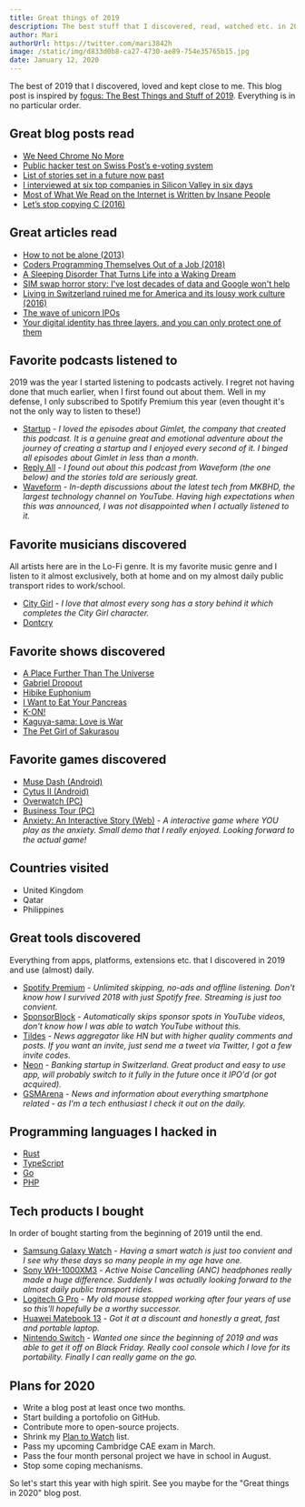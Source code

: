 ```yaml
---
title: Great things of 2019
description: The best stuff that I discovered, read, watched etc. in 2019.
author: Mari
authorUrl: https://twitter.com/mari3842h
image: /static/img/d833d0b8-ca27-4730-ae89-754e35765b15.jpg
date: January 12, 2020
---
```


The best of 2019 that I discovered, loved and kept close to me. This blog post is inspired by [fogus: The Best Things and Stuff of 2019](http://blog.fogus.me/2019/12/30/the-best-things-and-stuff-of-2019/). Everything is in no particular order.

## Great blog posts read

* [We Need Chrome No More](https://redalemeden.com/blog/2019/we-need-chrome-no-more)
* [Public hacker test on Swiss Post’s e-voting system](https://www.evoting-blog.ch/en/pages/2019/public-hacker-test-on-swiss-post-s-e-voting-system)
* [List of stories set in a future now past](https://en.wikipedia.org/wiki/List_of_stories_set_in_a_future_now_past)
* [I interviewed at six top companies in Silicon Valley in six days](https://blog.usejournal.com/i-interviewed-at-six-top-companies-in-silicon-valley-in-six-days-and-stumbled-into-six-job-offers-fe9cc7bbc996)
* [Most of What We Read on the Internet is Written by Insane People](https://www.reddit.com/r/slatestarcodex/comments/9rvroo/most_of_what_you_read_on_the_internet_is_written/)
* [Let’s stop copying C (2016)](https://eev.ee/blog/2016/12/01/lets-stop-copying-c/)

## Great articles read

* [How to not be alone (2013)](https://www.nytimes.com/2013/06/09/opinion/sunday/how-not-to-be-alone.html)
* [Coders Programming Themselves Out of a Job (2018)](https://www.theatlantic.com/technology/archive/2018/10/agents-of-automation/568795/)
* [A Sleeping Disorder That Turns Life into a Waking Dream](https://www.nytimes.com/2019/10/02/magazine/mysterious-sleeping-disorder-diagnosis.html)
* [SIM swap horror story: I've lost decades of data and Google won't help](https://www.zdnet.com/article/sim-swap-horror-story-ive-lost-decades-of-data-and-google-wont-lift-a-finger/)
* [Living in Switzerland ruined me for America and its lousy work culture (2016)](https://www.vox.com/2015/7/21/8974435/switzerland-work-life-balance)
* [The wave of unicorn IPOs](https://www.economist.com/briefing/2019/04/17/the-wave-of-unicorn-ipos-reveals-silicon-valleys-groupthink)
* [Your digital identity has three layers, and you can only protect one of them](https://qz.com/1525661/your-digital-identity-has-three-layers-and-you-can-only-protect-one-of-them/)

## Favorite podcasts listened to

2019 was the year I started listening to podcasts actively. I regret not having done that much earlier, when I first found out about them.
Well in my defense, I only subscribed to Spotify Premium this year (even thought it's not the only way to listen to these!)

* [Startup](https://gimletmedia.com/shows/startup) - *I loved the episodes about Gimlet, the company that created this podcast. It is a genuine great and emotional adventure about the journey of creating a startup and I enjoyed every second of it. I binged all episodes about Gimlet in less than a month.*
* [Reply All](https://gimletmedia.com/shows/reply-all) - *I found out about this podcast from Waveform (the one below) and the stories told are seriously great.*
* [Waveform](https://open.spotify.com/show/6o81QuW22s5m2nfcXWjucc) - *In-depth discussions about the latest tech from MKBHD, the largest technology channel on YouTube. Having high expectations when this was announced, I was not disappointed when I actually listened to it.*

## Favorite musicians discovered

All artists here are in the Lo-Fi genre. It is my favorite music genre and I listen to it almost exclusively, both at home and on my almost daily public transport rides
to work/school.

* [City Girl](https://twitter.com/citygirltime) - *I love that almost every song has a story behind it which completes the City Girl character.*
* [Dontcry](https://open.spotify.com/artist/3vzJueN7TkCtYpz1myVmDU)

## Favorite shows discovered

* [A Place Further Than The Universe](https://anilist.co/anime/99426/A-Place-Further-Than-the-Universe/)
* [Gabriel Dropout](https://anilist.co/anime/21878/Gabriel-DropOut/)
* [Hibike Euphonium](https://anilist.co/anime/20912/Sound-Euphonium/)
* [I Want to Eat Your Pancreas](https://anilist.co/anime/99750/I-Want-to-Eat-Your-Pancreas/)
* [K-ON!](https://anilist.co/anime/5680/KON/)
* [Kaguya-sama: Love is War](https://anilist.co/anime/101921/Kaguyasama-Love-is-War/)
* [The Pet Girl of Sakurasou](https://anilist.co/anime/13759/The-Pet-Girl-of-Sakurasou/)

## Favorite games discovered

* [Muse Dash (Android)](https://play.google.com/store/apps/details?id=com.prpr.musedash&hl=en)
* [Cytus II (Android)](https://play.google.com/store/apps/details?id=com.rayark.cytus2&hl=en)
* [Overwatch (PC)](https://playoverwatch.com/en-us/)
* [Business Tour (PC)](https://store.steampowered.com/app/397900/Business_Tour__Board_Game_with_Online_Multiplayer/)
* [Anxiety: An Interactive Story (Web)](https://ncase.me/anxiety-demo/) - *A interactive game where YOU play as the anxiety. Small demo that I really enjoyed. Looking forward to the actual game!*

## Countries visited

* United Kingdom
* Qatar
* Philippines

## Great tools discovered

Everything from apps, platforms, extensions etc. that I discovered in 2019 and use (almost) daily.

* [Spotify Premium](https://www.spotify.com) - *Unlimited skipping, no-ads and offline listening. Don't know how I survived 2018 with just Spotify free. Streaming is just too convient.*
* [SponsorBlock](https://sponsor.ajay.app/) - *Automatically skips sponsor spots in YouTube videos, don't know how I was able to watch YouTube without this.*
* [Tildes](https://tildes.net/) - *News aggregator like HN but with higher quality comments and posts. If you want an invite, just send me a tweet via Twitter, I got a few invite codes.*
* [Neon](https://www.neon-free.ch/en/) - *Banking startup in Switzerland. Great product and easy to use app, will probably switch to it fully in the future once it IPO'd (or got acquired).*
* [GSMArena](https://www.gsmarena.com/) - *News and information about everything smartphone related - as I'm a tech enthusiast I check it out on the daily.*

## Programming languages I hacked in

* [Rust](https://www.rust-lang.org/)
* [TypeScript](https://www.typescriptlang.org/)
* [Go](https://golang.org/)
* [PHP](https://www.php.net/)

## Tech products I bought

In order of bought starting from the beginning of 2019 until the end.

* [Samsung Galaxy Watch](https://www.samsung.com/global/galaxy/galaxy-watch/) - *Having a smart watch is just too convient and I see why these days so many people in my age have one.*
* [Sony WH-1000XM3](https://www.sony.com/electronics/headband-headphones/wh-1000xm3/buy/wh1000xm3-b) - *Active Noise Cancelling (ANC) headphones really made a huge difference. Suddenly I was actually looking forward to the almost daily public transport rides.*
* [Logitech G Pro](https://www.logitechg.com/en-ch/products/gaming-mice/pro-hero.html) - *My old mouse stopped working after four years of use so this'll hopefully be a worthy successor.*
* [Huawei Matebook 13](https://consumer.huawei.com/en/laptops/matebook-13/) - *Got it at a discount and honestly a great, fast and portable laptop.*
* [Nintendo Switch](https://www.nintendo.com/switch/) - *Wanted one since the beginning of 2019 and was able to get it off on Black Friday. Really cool console which I love for its portability. Finally I can really game on the go.*

## Plans for 2020

* Write a blog post at least once two months.
* Start building a portofolio on GitHub.
* Contribute more to open-source projects.
* Shrink my [Plan to Watch](https://myanimelist.net/animelist/mari3842h?status=6) list.
* Pass my upcoming Cambridge CAE exam in March.
* Pass the four month personal project we have in school in August.
* Stop some coping mechanisms.

So let's start this year with high spirit. See you maybe for the "Great things in 2020" blog post.
